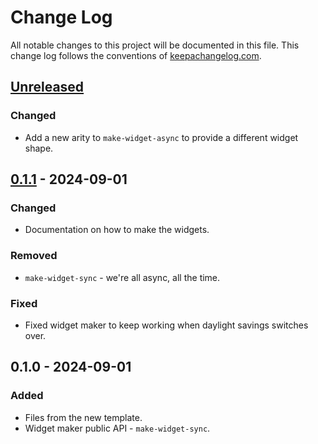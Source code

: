 # Change Log
All notable changes to this project will be documented in this file. This change log follows the conventions of [keepachangelog.com](http://keepachangelog.com/).

## [Unreleased]
### Changed
- Add a new arity to `make-widget-async` to provide a different widget shape.

## [0.1.1] - 2024-09-01
### Changed
- Documentation on how to make the widgets.

### Removed
- `make-widget-sync` - we're all async, all the time.

### Fixed
- Fixed widget maker to keep working when daylight savings switches over.

## 0.1.0 - 2024-09-01
### Added
- Files from the new template.
- Widget maker public API - `make-widget-sync`.

[Unreleased]: https://sourcehost.site/your-name/portfolio-site/compare/0.1.1...HEAD
[0.1.1]: https://sourcehost.site/your-name/portfolio-site/compare/0.1.0...0.1.1
